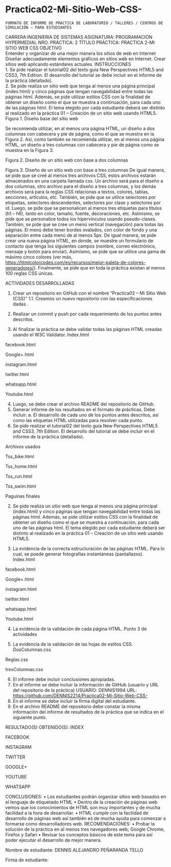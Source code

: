# Practica02-Mi-Sitio-Web-CSS-

 	FORMATO DE INFORME DE PRÁCTICA DE LABORATORIO / TALLERES / CENTROS DE SIMULACIÓN – PARA ESTUDIANTES

CARRERA:INGENIERIA DE SISTEMAS	ASIGNATURA: PROGRAMACION HYPERMEDIAL
NRO. PRÁCTICA:	2	TÍTULO PRÁCTICA: PRACTICA 2-MI SITIO WEB CSS
OBJETIVO  
Entender y organizar de una mejor manera los sitios de web en Internet
Diseñar adecuadamente elementos gráficos en sitios web en Internet.
Crear sitios web aplicando estándares actuales.
INSTRUCCIONES  
	1.	Se pide realizar el tutorial02 del texto guía New Perspectives HTML5 and CSS3, 7th Edition. El desarrollo del tutorial se debe incluir en el informe de la práctica (detallado).  
2.	Se pide realiza un sitio web que tenga al menos una página principal (index.html) y cinco páginas que tengan navegabilidad entre todas las páginas html. Además, se pide utilizar estilos CSS con la finalidad de obtener un diseño como el que se muestra a continuación, para cada uno de las páginas html. El tema elegido por cada estudiante deberá ser distinto al realizado en la práctica 01 – Creación de un sitio web usando HTML5. 
 Figura 1. Diseño base del sitio web

Se recomienda utilizar, en al menos una página HTML, un diseño a dos columnas con cabecera y pie de página, como el que se muestra en la Figura 2. Así, como también se recomienda utilizar, en al menos una página HTML, un diseño a tres columnas con cabecera y pie de página como se muestra en la Figura 3.
 
Figura 2. Diseño de un sitio web con base a dos columnas
 
Figura 3. Diseño de un sitio web con base a tres columnas
De igual manera, se pide que se creé al menos tres archivos CSS, estos archivos estarán almacenados en una carpeta llamada css. Un archivo será para el diseño a dos columnas, otro archivo para el diseño a tres columnas, y los demás archivos será para la reglas CSS relacionas a textos, colores, tablas, secciones, artículos, etc.
También, se pide que se utilice selectores por etiquetas, selectores descendentes, selectores por clase y selectores por id.
Luego, se pide que se personalicen al menos tres etiquetas para títulos (h1 – h6), tanto en color, tamaño, fuente, decoraciones, etc.
Asimismo, se pide que se personalice todos los hipervínculos usando pseudo-clases.
También, se pide que se cree un menú vertical (navegación) para todas las páginas. El menú debe tener bordes ovalados, con color de fondo y una separación entre cada menú de al menos 5px.
De igual manera, se pide crear una nueva página HTML, en donde, se muestre un formulario de contacto que tenga los siguientes campos (nombre, correo electrónico, mensaje y botón para enviar).
Asimismo, se pide que se utilice una gama de máximo cinco colores (ver más, https://htmlcolorcodes.com/es/recursos/mejor-paleta-de-colores-generadores/).
Finalmente, se pide que en toda la práctica existan al menos 100 reglas CSS únicas.

ACTIVIDADES DESARROLLADAS
1.	Crear un repositorio en GitHub con el nombre “Practica02 – Mi Sitio Web (CSS)”
1.1.	Creamos un nuevo repositorio con las especificaciones dadas  .

2.	Realizar un commit y push por cada requerimiento de los puntos antes descritos. 
3.	Al finalizar la práctica se debe validar todas las páginas HTML creadas usando el W3C Validator.
Index.html
 
facebook.html
 
Google+.html
 
instagram.html
 
twitter.html
 
whatsapp.html
 
Youtube.html
 
4.	Luego, se debe crear el archivo README del repositorio de GitHub.
5.	Generar informe de los resultados en el formato de prácticas. Debe incluir:
a.	El desarrollo de cada uno de los puntos antes descritos, así como las etiquetas HTML utilizadas para resolver cada punto.  
1.	Se pide realizar el tutorial02 del texto guía New Perspectives HTML5 and CSS3, 7th Edition. El desarrollo del tutorial se debe incluir en el informe de la práctica (detallado).  
 
Archivos usados 
 
 
Tss_bike.html
 

Tss_home.html
 
Tss_run.html
 
Tss_swim.html
 
Paguinas finales
 

 
 
 
 

2.	Se pide realiza un sitio web que tenga al menos una página principal (index.html) y cinco páginas que tengan navegabilidad entre todas las páginas html. Además, se pide utilizar estilos CSS con la finalidad de obtener un diseño como el que se muestra a continuación, para cada uno de las páginas html. El tema elegido por cada estudiante deberá ser distinto al realizado en la práctica 01 – Creación de un sitio web usando HTML5.
 

 
 

3.	La evidencia de la correcta estructuración de las páginas HTML. Para lo cual, se puede generar fotografías instantáneas (pantallazos).
Index.html
 
facebook.html
 

Google+.html
 

instagram.html
 

twitter.html
 
whatsapp.html
 
Youtube.html
 
4.	La evidencia de la validación de cada página HTML. 
Punto 3 de actividades

5.	La evidencia de la validación de las hojas de estilos CSS.
DosColumnas.css
 
Reglas.css
 
tresColumnas.css
 
6.	El informe debe incluir conclusiones apropiadas.
7.	En el informe se debe incluir la información de GitHub (usuario y URL del repositorio de la práctica) 
USUARIO: DENNIS1994
URL: https://github.com/DENNIS2214/Practica02-Mi-Sitio-Web-CSS-
8.	En el informe se debe incluir la firma digital del estudiante.
9.	En el archivo README del repositorio debe constar la misma información del informe de resultados de la práctica que se indica en el siguiente punto.
 
RESULTADO(S) OBTENIDO(S):
INDEX
 
FACEBOOK
 
INSTAGRAM
 
TWITTER
 
GOOGLE+
 
YOUTUBE
 
WHATSAPP
 
CONCLUSIONES:
•	Los estudiantes podrán organizar sitios web basados en el lenguaje de etiquetado HTML
•	Dentro de la creación de páginas web vemos que los conocimientos de HTML son muy importantes y de mucha facilidad a la hora de desarrollar.
•	HTML cumple con la facilidad de desarrollo de páginas web así también es de mucha ayuda para comenzar a formarse como desarrolladores web.
RECOMENDACIONES:
•	Probar la solución de la práctica en al menos tres navegadores web; Google Chrome, Firefox y Safari
•	Revisar los conceptos básicos de este tema para así poder ejecutar el desarrollo de mejor manera.

Nombre de estudiante: DENNIS ALEJANDRO PEÑARANDA TELLO

Firma de estudiante:  

